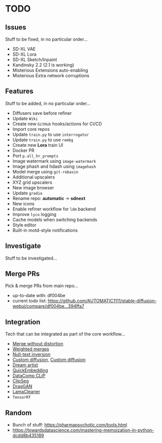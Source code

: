 # TODO

## Issues

Stuff to be fixed, in no particular order...

- SD-XL VAE
- SD-XL Lora
- SD-XL Sketch/Inpaint
- Kandinsky 2.2 (2.1 is working)
- Misterious Extensions auto-enabling
- Misterious Extra network corruptions

## Features

Stuff to be added, in no particular order...

- Diffusers save before refiner
- Update `Wiki`
- Create new `GitHub` hooks/actions for CI/CD  
- Import core repos
- Update `train.py` to use `interrogator`
- Update `train.py` to use `rembg`
- Create new **Lora** train UI
- Docker PR
- Port `p.all_hr_prompts`
- Image watermark using `image-watermark`
- Image phash and hdash using `imagehash`
- Model merge using `git-rebasin`
- Additional upscalers
- XYZ grid upscalers
- New image browser
- Update `gradio`
- Rename repo: **automatic** -> **sdnext**
- New icons
- Enable refiner workflow for `ldm` backend
- Improve `lyco` logging
- Cache models when switching backends
- Style editor
- Built-in motd-style notifications

## Investigate

Stuff to be investigated...

## Merge PRs

Pick & merge PRs from main repo...

- up-to-date with: df004be
- current todo list: <https://github.com/AUTOMATIC1111/stable-diffusion-webui/compare/df004be...394ffa7>

## Integration

Tech that can be integrated as part of the core workflow...

- [Merge without distortion](https://github.com/ogkalu2/Merge-Stable-Diffusion-models-without-distortion)
- [Weighted merges](https://github.com/bbc-mc/sdweb-merge-block-weighted-gui/tree/master)
- [Null-text inversion](https://github.com/ouhenio/null-text-inversion-colab)
- [Custom diffusion](https://github.com/guaneec/custom-diffusion-webui), [Custom diffusion](https://www.cs.cmu.edu/~custom-diffusion/)
- [Dream artist](https://github.com/7eu7d7/DreamArtist-sd-webui-extension)
- [QuickEmbedding](https://github.com/ethansmith2000/QuickEmbedding)
- [DataComp CLiP](https://github.com/mlfoundations/open_clip/blob/main/docs/datacomp_models.md)
- [ClipSeg](https://github.com/timojl/clipseg)
- [DragGAN](https://github.com/XingangPan/DragGAN)
- [LamaCleaner]([Title](https://github.com/Sanster/lama-cleaner))
- `TensorRT`

## Random

- Bunch of stuff: <https://pharmapsychotic.com/tools.html>
- <https://towardsdatascience.com/mastering-memoization-in-python-dcdd8b435189>

